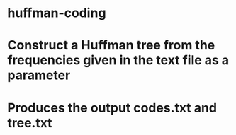 # huffman-coding
# Construct a Huffman tree from the frequencies given in the text file as a parameter
# Produces the output codes.txt and tree.txt
